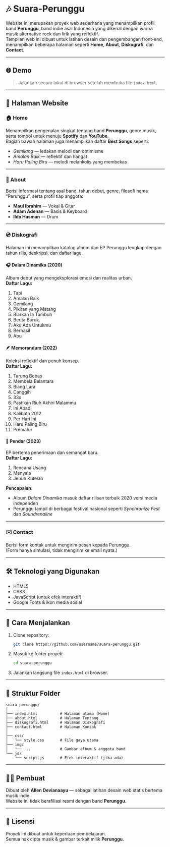 # 🎶 Suara-Perunggu

Website ini merupakan proyek web sederhana yang menampilkan profil band **Perunggu**, band indie asal Indonesia yang dikenal dengan warna musik alternative rock dan lirik yang reflektif.  
Tampilan web ini dibuat untuk latihan desain dan pengembangan front-end, menampilkan beberapa halaman seperti **Home**, **About**, **Diskografi**, dan **Contact**.

---

## 🌐 Demo
> Jalankan secara lokal di browser setelah membuka file `index.html`.

---

## 📄 Halaman Website

### 🏠 Home
Menampilkan pengenalan singkat tentang band **Perunggu**, genre musik, serta tombol untuk menuju **Spotify** dan **YouTube**.  
Bagian bawah halaman juga menampilkan daftar **Best Songs** seperti:
- *Gemilang* — ledakan melodi dan optimisme  
- *Amalan Baik* — reflektif dan hangat  
- *Haru Paling Biru* — melodi melankolis yang membekas  

---

### 👥 About
Berisi informasi tentang asal band, tahun debut, genre, filosofi nama “Perunggu”, serta profil tiap anggota:
- **Maul Ibrahim** — Vokal & Gitar  
- **Adam Adenan** — Basis & Keyboard  
- **Ildo Hasman** — Drum  

---

### 💿 Diskografi
Halaman ini menampilkan katalog album dan EP Perunggu lengkap dengan tahun rilis, deskripsi, dan daftar lagu.

#### 🎧 Dalam Dinamika (2020)
Album debut yang mengeksplorasi emosi dan realitas urban.  
**Daftar Lagu:**
1. Tapi  
2. Amalan Baik  
3. Gemilang  
4. Pikiran yang Matang  
5. Biarkan Ia Tumbuh  
6. Berita Buruk  
7. Aku Ada Untukmu  
8. Berhasil  
9. Abu  

#### 🪶 Memorandum (2022)
Koleksi reflektif dan penuh konsep.  
**Daftar Lagu:**
1. Tarung Bebas  
2. Membela Belantara  
3. Biang Lara  
4. Canggih  
5. 33x  
6. Pastikan Riuh Akhiri Malammu  
7. Ini Abadi  
8. Kalibata 2012  
9. Per Hari Ini  
10. Haru Paling Biru  
11. Prematur  

#### 🌅 Pendar (2023)
EP bertema penerimaan dan semangat baru.  
**Daftar Lagu:**
1. Rencana Usang  
2. Menyala  
3. Jenuh Kutelan  

**Pencapaian:**
- Album *Dalam Dinamika* masuk daftar rilisan terbaik 2020 versi media independen  
- Perunggu tampil di berbagai festival nasional seperti *Synchronize Fest* dan *Soundrenaline*

---

### ✉️ Contact
Berisi form kontak untuk mengirim pesan kepada Perunggu.  
(Form hanya simulasi, tidak mengirim ke email nyata.)

---

## 🛠️ Teknologi yang Digunakan
- HTML5  
- CSS3  
- JavaScript (untuk efek interaktif)  
- Google Fonts & ikon media sosial  

---

## 🚀 Cara Menjalankan

1. Clone repository:
   ```bash
   git clone https://github.com/username/suara-perunggu.git
   ```

2. Masuk ke folder proyek:
   ```bash
   cd suara-perunggu
   ```

3. Jalankan langsung file `index.html` di browser.

---

## 📁 Struktur Folder
```
suara-perunggu/
│
├── index.html          # Halaman utama (Home)
├── about.html          # Halaman Tentang
├── diskografi.html     # Halaman Diskografi
├── contact.html        # Halaman Kontak
│
├── css/
│   └── style.css       # File gaya utama
├── img/
│   └── ...             # Gambar album & anggota band
└── js/
    └── script.js       # Efek interaktif (jika ada)
```

---

## 👨‍💻 Pembuat
Dibuat oleh **Allen Devianaayu** — sebagai latihan desain web statis bertema musik indie.  
Website ini tidak berafiliasi resmi dengan band **Perunggu**.

---

## 🧾 Lisensi
Proyek ini dibuat untuk keperluan pembelajaran.  
Semua hak cipta musik & gambar terkait milik **Perunggu**.
